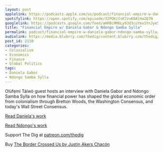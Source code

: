 ```yaml
---
layout: post
applelink: https://podcasts.apple.com/us/podcast/financial-empire-w-daniela-gabor-ndongo-samba-sylla/id1043245989?i=1000550118226
spotifylink: https://open.spotify.com/episode/32POKzIsK7zvK8AlHa2Q7N
googlelink: https://podcasts.google.com/feed/aHR0cHM6Ly93d3cuYmx1YnJyeS5jb20vZmVlZHMvdGhlZGlnLnhtbA/episode/aHR0cHM6Ly93d3cudGhlZGlncmFkaW8uY29tLz9wPTIxMTA?sa=X&ved=0CAUQkfYCahcKEwi44f7r1b-AAxUAAAAAHQAAAAAQNg
title: "Financial Empire w/ Daniela Gabor & Ndongo Samba Sylla"
permalink: podcast/financial-empire-w-daniela-gabor-ndongo-samba-sylla/
audiolink: https://media.blubrry.com/thedig/content.blubrry.com/thedig/The_Dig-EP_342-Sylla-Gabor.mp3
post_id: 2110
categories: 
- Colonialism
- Economics
- Finance
- Global Politics
tags: 
- Daniela Gabor
- Ndongo Samba Sylla
---
```


Olúfẹmi Táíwò guest hosts an interview with Daniela Gabor and Ndongo Samba Sylla on how financial power has shaped the global economic order from colonialism through Bretton Woods, the Washington Consensus, and today's Wall Street Consensus. 

[Read Daniela's work](https://www.people.uwe.ac.uk/Person/DanielaGabor)

[Read Ndongo's work](https://www.rosalux.de/en/profile/es_detail/N8SVHTS8SA/ndongo-samba-sylla?cHash=ccf0c8d371bde0fecbac8337bbc6f832)

Support The Dig at [patreon.com/thedig](https://www.patreon.com/TheDig) 

Buy [The Border Crossed Us by Justin Akers Chacón](https://www.haymarketbooks.org/books/1655-the-border-crossed-us)
